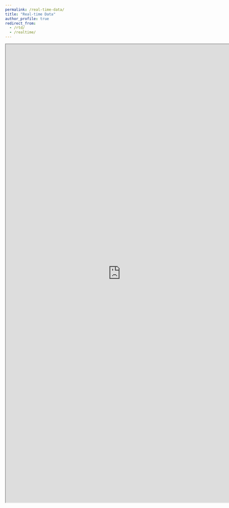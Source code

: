 ```yaml
---
permalink: /real-time-data/
title: "Real-time Data"
author_profile: true
redirect_from:
  - /rtd/
  - /realtime/
---
```


<iframe width="750" height="1500" src="https://docs.google.com/spreadsheets/d/e/2PACX-1vRxtp4L0x3Suu54Ca7y8oSYl1KgI9lzZwd1QmXW14oItENINND_zXm4C324nTyXAyLG2bVfFzxT06Um/pubhtml?widget=false&amp;headers=false;chrome=false"></iframe>
